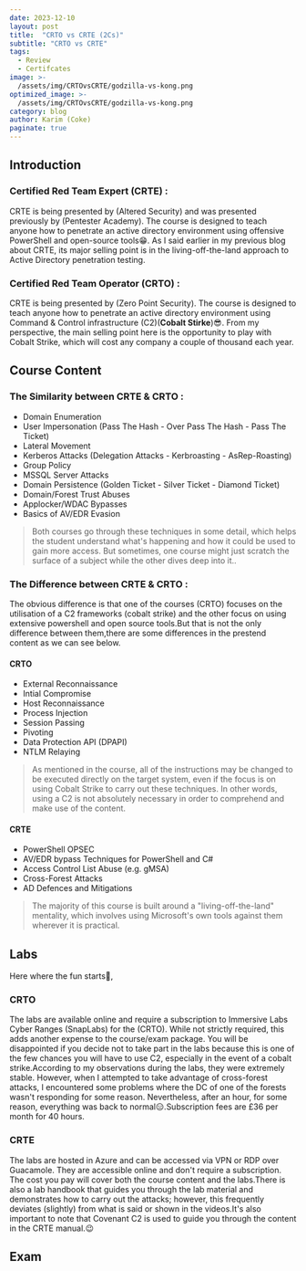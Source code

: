 ```yaml
---
date: 2023-12-10
layout: post
title:  "CRTO vs CRTE (2Cs)"
subtitle: "CRTO vs CRTE"
tags: 
  - Review 
  - Certifcates
image: >- 
  /assets/img/CRTOvsCRTE/godzilla-vs-kong.png
optimized_image: >- 
  /assets/img/CRTOvsCRTE/godzilla-vs-kong.png
category: blog
author: Karim (Coke)
paginate: true
---
```


## Introduction

### Certified Red Team Expert (CRTE) :
CRTE is being presented by (Altered Security) and was presented previously by (Pentester Academy). The course is designed to teach anyone how to penetrate an active directory environment using offensive PowerShell and open-source tools😁. As I said earlier in my previous blog about CRTE, its major selling point is in the living-off-the-land approach to Active Directory penetration testing.

### Certified Red Team Operator (CRTO) :
CRTE is being presented by (Zero Point Security). The course is designed to teach anyone how to penetrate an active directory environment using Command & Control infrastructure (C2)(**Cobalt Stirke**)😎. From my perspective, the main selling point here is the opportunity to play with Cobalt Strike, which will cost any company a couple of thousand each year.

## Course Content

### The Similarity between CRTE & CRTO :
* Domain Enumeration
* User Impersonation (Pass The Hash - Over Pass The Hash - Pass The Ticket)
* Lateral Movement
* Kerberos Attacks (Delegation Attacks - Kerbroasting - AsRep-Roasting)
* Group Policy
* MSSQL Server Attacks
* Domain Persistence (Golden Ticket - Silver Ticket - Diamond Ticket)
* Domain/Forest Trust Abuses
* Applocker/WDAC Bypasses
* Basics of AV/EDR Evasion

> Both courses go through these techniques in some detail, which helps the student understand what's happening and how it could be used to gain more access. But sometimes, one course might just scratch the surface of a subject while the other dives deep into it..

### The Difference between CRTE & CRTO :

The obvious difference is that one of the courses (CRTO) focuses on the utilisation of a C2 frameworks (cobalt strike) and the other focus on using extensive powershell and open source tools.But that is not the only difference between them,there are some differences in the prestend content as we can see below.

#### CRTO
* External Reconnaissance
* Intial Compromise
* Host Reconnaissance
* Process Injection
* Session Passing
* Pivoting
* Data Protection API (DPAPI)
* NTLM Relaying

> As mentioned in the course, all of the instructions may be changed to be executed directly on the target system, even if the focus is on using Cobalt Strike to carry out these techniques. In other words, using a C2 is not absolutely necessary in order to comprehend and make use of the content.

#### CRTE
* PowerShell OPSEC
* AV/EDR bypass Techniques for PowerShell and C#
* Access Control List Abuse (e.g. gMSA)
* Cross-Forest Attacks
* AD Defences and Mitigations

>The majority of this course is built around a "living-off-the-land" mentality, which involves using Microsoft's own tools against them wherever it is practical.

## Labs
Here where the fun starts🤤,

### CRTO
The labs are available online and require a subscription to Immersive Labs Cyber Ranges (SnapLabs) for the (CRTO). While not strictly required, this adds another expense to the course/exam package. You will be disappointed if you decide not to take part in the labs because this is one of the few chances you will have to use C2, especially in the event of a cobalt strike.According to my observations during the labs, they were extremely stable. However, when I attempted to take advantage of cross-forest attacks, I encountered some problems where the DC of one of the forests wasn't responding for some reason. Nevertheless, after an hour, for some reason, everything was back to normal😑.Subscription fees are £36 per month for 40 hours.



### CRTE
The labs are hosted in Azure and can be accessed via VPN or RDP over Guacamole. They are accessible online and don't require a subscription. The cost you pay will cover both the course content and the labs.There is also a lab handbook that guides you through the lab material and demonstrates how to carry out the attacks; however, this frequently deviates (slightly) from what is said or shown in the videos.It's also important to note that Covenant C2 is used to guide you through the content in the CRTE manual.😉

## Exam



